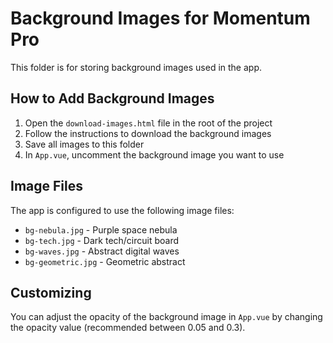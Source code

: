 # Background Images for Momentum Pro

This folder is for storing background images used in the app.

## How to Add Background Images

1. Open the `download-images.html` file in the root of the project
2. Follow the instructions to download the background images
3. Save all images to this folder
4. In `App.vue`, uncomment the background image you want to use

## Image Files

The app is configured to use the following image files:

- `bg-nebula.jpg` - Purple space nebula
- `bg-tech.jpg` - Dark tech/circuit board
- `bg-waves.jpg` - Abstract digital waves
- `bg-geometric.jpg` - Geometric abstract

## Customizing

You can adjust the opacity of the background image in `App.vue` by changing the opacity value (recommended between 0.05 and 0.3).